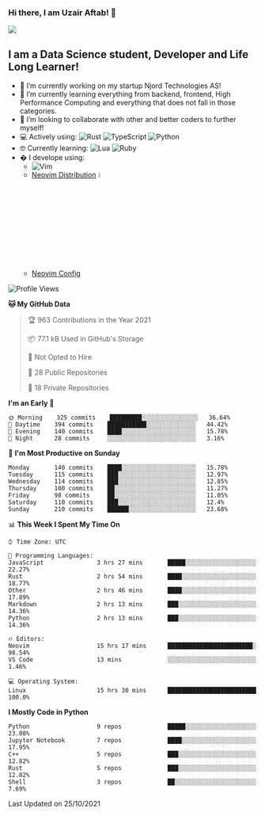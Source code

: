 ### Hi there, I am Uzair Aftab! 👋

<img src="https://github-readme-stats.vercel.app/api?username=uzaaft&count_private=true&show_icons=true&theme=radical">


## I am a Data Science student, Developer and Life Long Learner!
- 🔭 I’m currently working on my startup Njord Technologies AS!
- 🌱 I’m currently learning everything from backend, frontend, High Performance Computing and everything that does not fall in those categories.
- 👯 I’m looking to collaborate with other and better coders to further myself!
- 💻 Actively using: <img alt="Rust" src="https://img.shields.io/badge/rust-%23000000.svg?style=for-the-badge&logo=rust&logoColor=white"/> <img alt="TypeScript" src="https://img.shields.io/badge/typescript-%23007ACC.svg?style=for-the-badge&logo=typescript&logoColor=white"/> <img alt="Python" src="https://img.shields.io/badge/python-%2314354C.svg?style=for-the-badge&logo=python&logoColor=white"/>
- 🤓 Currently learning: <img alt="Lua" src="https://img.shields.io/badge/lua-%232C2D72.svg?style=for-the-badge&logo=lua&logoColor=white"/>  <img alt="Ruby" src="https://img.shields.io/badge/ruby-%232C2D72.svg?style=for-the-badge&logo=ruby&logoColor=white"/>  
- � I develope using: 
  -  <img alt="Vim" src="https://img.shields.io/badge/VIM-%2311AB00.svg?style=for-the-badge&logo=vim&logoColor=white"/>
  -  [Neovim Distribution](https://github.com/LunarVim/LunarVim) <img alt="LunarVim" src="https://www.lunarvim.org/assets/lunarvim_logo.png" width="5%"/>
  -  [Neovim Config](https://github.com/Uzaaft/lvim_rebuild)
  
<!--START_SECTION:waka-->
![Profile Views](http://img.shields.io/badge/Profile%20Views-22-blue)

**🐱 My GitHub Data** 

> 🏆 963 Contributions in the Year 2021
 > 
> 📦 77.1 kB Used in GitHub's Storage 
 > 
> 🚫 Not Opted to Hire
 > 
> 📜 28 Public Repositories 
 > 
> 🔑 18 Private Repositories  
 > 
**I'm an Early 🐤** 

```text
🌞 Morning    325 commits    █████████░░░░░░░░░░░░░░░░   36.64% 
🌆 Daytime    394 commits    ███████████░░░░░░░░░░░░░░   44.42% 
🌃 Evening    140 commits    ████░░░░░░░░░░░░░░░░░░░░░   15.78% 
🌙 Night      28 commits     ░░░░░░░░░░░░░░░░░░░░░░░░░   3.16%

```
📅 **I'm Most Productive on Sunday** 

```text
Monday       140 commits    ████░░░░░░░░░░░░░░░░░░░░░   15.78% 
Tuesday      115 commits    ███░░░░░░░░░░░░░░░░░░░░░░   12.97% 
Wednesday    114 commits    ███░░░░░░░░░░░░░░░░░░░░░░   12.85% 
Thursday     100 commits    ██░░░░░░░░░░░░░░░░░░░░░░░   11.27% 
Friday       98 commits     ██░░░░░░░░░░░░░░░░░░░░░░░   11.05% 
Saturday     110 commits    ███░░░░░░░░░░░░░░░░░░░░░░   12.4% 
Sunday       210 commits    ██████░░░░░░░░░░░░░░░░░░░   23.68%

```


📊 **This Week I Spent My Time On** 

```text
⌚︎ Time Zone: UTC

💬 Programming Languages: 
JavaScript               3 hrs 27 mins       █████░░░░░░░░░░░░░░░░░░░░   22.27% 
Rust                     2 hrs 54 mins       ████░░░░░░░░░░░░░░░░░░░░░   18.77% 
Other                    2 hrs 46 mins       ████░░░░░░░░░░░░░░░░░░░░░   17.89% 
Markdown                 2 hrs 13 mins       ███░░░░░░░░░░░░░░░░░░░░░░   14.36% 
Python                   2 hrs 13 mins       ███░░░░░░░░░░░░░░░░░░░░░░   14.36%

🔥 Editors: 
Neovim                   15 hrs 17 mins      ████████████████████████░   98.54% 
VS Code                  13 mins             ░░░░░░░░░░░░░░░░░░░░░░░░░   1.46%

💻 Operating System: 
Linux                    15 hrs 30 mins      █████████████████████████   100.0%

```

**I Mostly Code in Python** 

```text
Python                   9 repos             █████░░░░░░░░░░░░░░░░░░░░   23.08% 
Jupyter Notebook         7 repos             ████░░░░░░░░░░░░░░░░░░░░░   17.95% 
C++                      5 repos             ███░░░░░░░░░░░░░░░░░░░░░░   12.82% 
Rust                     5 repos             ███░░░░░░░░░░░░░░░░░░░░░░   12.82% 
Shell                    3 repos             ██░░░░░░░░░░░░░░░░░░░░░░░   7.69%

```



 Last Updated on 25/10/2021
<!--END_SECTION:waka-->
